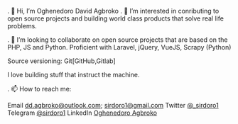 . 👋 Hi, I’m Oghenedoro David Agbroko
. 👀 I’m interested in conributing to open source projects and building world class products that solve real life problems.
<!-- 🌱 I’m currently learning product management. -->
. 💞️ I’m looking to collaborate on open source projects that are based on the PHP, JS and Python. 
Proficient with Laravel, jQuery, VueJS, Scrapy (Python)

Source versioning: Git[GitHub,Gitlab]

I love building stuff that instruct the machine. 


. 📫 How to reach me:  
  
  Email dd.agbroko@outlook.com; sirdoro1@gmail.com
  Twitter <a href="https://twitter.com/_sirdoro1">@_sirdoro1</a>
  Telegram <a href="https://t.me/sirdoro1">@sirdoro1</a>
  LinkedIn <a href="#">Oghenedoro Agbroko</a>
  

<!---
sirdoro1/sirdoro1 is a ✨ special ✨ repository because its `README.md` (this file) appears on your GitHub profile.
You can click the Preview link to take a look at your changes on the profile 
--->
